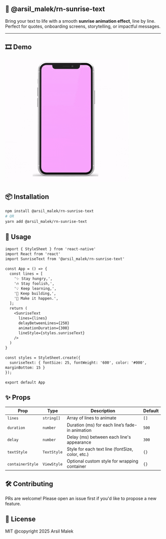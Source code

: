 ## 🌅 @arsil_malek/rn-sunrise-text

Bring your text to life with a smooth **sunrise animation effect**, line by line.  
Perfect for quotes, onboarding screens, storytelling, or impactful messages.

---

## 🎞 Demo
![Toast Demo](https://github.com/CodArsh/rn-sunrise-text/blob/master/assets/demo1.gif)

## 📦 Installation

```bash
npm install @arsil_malek/rn-sunrise-text
# OR
yarn add @arsil_malek/rn-sunrise-text
```

## 🚀 Usage
``` tsx
import { StyleSheet } from 'react-native'
import React from 'react'
import SunriseText from '@arsil_malek/rn-sunrise-text'

const App = () => {
  const lines = [
    '✨ Stay hungry,',
    '🔥 Stay foolish,',
    '💡 Keep learning,',
    '🚀 Keep building,',
    '🌈 Make it happen.',
  ];
  return (
    <SunriseText
      lines={lines}
      delayBetweenLines={250}
      animationDuration={300}
      lineStyle={styles.sunriseText}
    />
  )
}

const styles = StyleSheet.create({
  sunriseText: { fontSize: 25, fontWeight: '600', color: '#000', marginBottom: 15 }
});

export default App
```

## ✨ Props
| Prop             | Type        | Description                                      | Default |
| ---------------- | ----------- | ------------------------------------------------ | ------- |
| `lines`          | `string[]`  | Array of lines to animate                        | `[]`    |
| `duration`       | `number`    | Duration (ms) for each line’s fade-in animation  | `500`   |
| `delay`          | `number`    | Delay (ms) between each line's appearance        | `300`   |
| `textStyle`      | `TextStyle` | Style for each text line (fontSize, color, etc.) | `{}`    |
| `containerStyle` | `ViewStyle` | Optional custom style for wrapping container     | `{}`    |


## 🛠️ Contributing
PRs are welcome! Please open an issue first if you'd like to propose a new feature.

## 📄 License
MIT @copyright 2025 Arsil Malek
